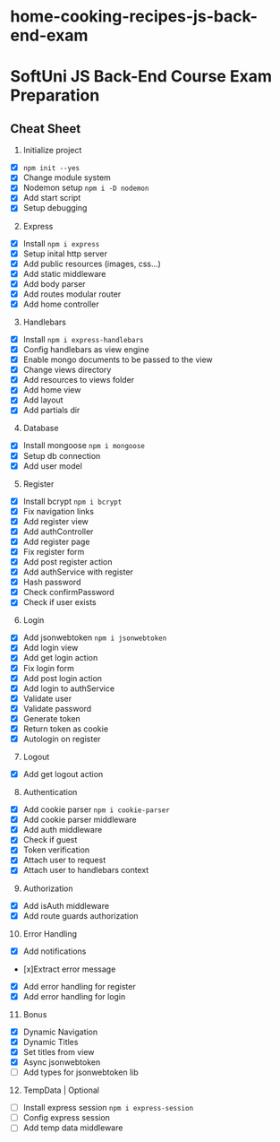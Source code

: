# home-cooking-recipes-js-back-end-exam
# SoftUni JS Back-End Course Exam Preparation

## Cheat Sheet

1. Initialize project
 - [x] `npm init --yes`
 - [x] Change module system
 - [x] Nodemon setup `npm i -D nodemon`
 - [x] Add start script
 - [x] Setup debugging
2. Express
 - [x] Install `npm i express`
 - [x] Setup inital http server
 - [x] Add public resources (images, css...)
 - [x] Add static middleware
 - [x] Add body parser
 - [x] Add routes modular router
 - [x] Add home controller
3. Handlebars
 - [x] Install `npm i express-handlebars`
 - [x] Config handlebars as view engine
 - [x] Enable mongo documents to be passed to the view
 - [x] Change views directory
 - [x] Add resources to views folder
 - [x] Add home view
 - [x] Add layout
 - [x] Add partials dir
4. Database
 - [x] Install mongoose `npm i mongoose`
 - [x] Setup db connection
 - [x] Add user model
5. Register
 - [x] Install bcrypt `npm i bcrypt`
 - [x] Fix navigation links
 - [x] Add register view
 - [x] Add authController
 - [x] Add register page
 - [x] Fix register form
 - [x] Add post register action
 - [x] Add authService with register
 - [x] Hash password
 - [x] Check confirmPassword
 - [x] Check if user exists
6. Login
 - [x] Add jsonwebtoken `npm i jsonwebtoken`
 - [x] Add login view
 - [x] Add get login action
 - [x] Fix login form
 - [x] Add post login action
 - [x] Add login to authService
 - [x] Validate user
 - [x] Validate password
 - [x] Generate token
 - [x] Return token as cookie
 - [x] Autologin on register
7. Logout
 - [x] Add get logout action
8. Authentication
 - [x] Add cookie parser `npm i cookie-parser`
 - [x] Add cookie parser middleware
 - [x] Add auth middleware 
 - [x] Check if guest
 - [x] Token verification
 - [x] Attach user to request
 - [x] Attach user to handlebars context
9.  Authorization
 - [x] Add isAuth middleware
 - [x] Add route guards authorization
10. Error Handling
 - [x] Add notifications
 - [x]Extract error message
 - [x] Add error handling for register
 - [x] Add error handling for login
11. Bonus
 - [x] Dynamic Navigation
 - [x] Dynamic Titles
 - [x] Set titles from view
 - [x] Async jsonwebtoken
 - [ ] Add types for jsonwebtoken lib
12. TempData | Optional
 - [ ] Install express session `npm i express-session`
 - [ ] Config express session
 - [ ] Add temp data middleware